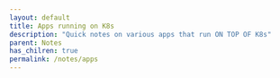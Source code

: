```yaml
---
layout: default
title: Apps running on K8s
description: "Quick notes on various apps that run ON TOP OF K8s"
parent: Notes
has_chilren: true
permalink: /notes/apps
---
```

